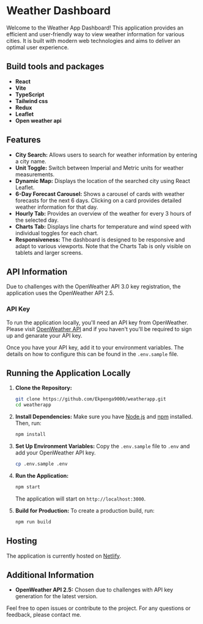
# Weather Dashboard

Welcome to the Weather App Dashboard! This application provides an efficient and user-friendly way to view weather information for various cities. It is built with modern web technologies and aims to deliver an optimal user experience.

## Build tools and packages

- **React** 
- **Vite** 
- **TypeScript**
- **Tailwind css** 
- **Redux**
- **Leaflet**
- **Open weather api** 

## Features

- **City Search:** Allows users to search for weather information by entering a city name.
- **Unit Toggle:** Switch between Imperial and Metric units for weather measurements.
- **Dynamic Map:** Displays the location of the searched city using React Leaflet.
- **6-Day Forecast Carousel:** Shows a carousel of cards with weather forecasts for the next 6 days. Clicking on a card provides detailed weather information for that day.
- **Hourly Tab:** Provides an overview of the weather for every 3 hours of the selected day.
- **Charts Tab:** Displays line charts for temperature and wind speed with individual toggles for each chart.
- **Responsiveness:** The dashboard is designed to be responsive and adapt to various viewports. Note that the Charts Tab is only visible on tablets and larger screens.


## API Information

Due to challenges with the OpenWeather API 3.0 key registration, the application uses the OpenWeather API 2.5.

### API Key

To run the application locally, you'll need an API key from OpenWeather. Please visit [OpenWeather API](https://openweather.co.uk/) and if you haven't you'll be required to sign up and genarate your API key. 

Once you have your API key, add it to your environment variables. The details on how to configure this can be found in the `.env.sample` file.

## Running the Application Locally

1. **Clone the Repository:**
   ```bash
   git clone https://github.com/Ekpenga9000/weatherapp.git
   cd weatherapp
   ```

2. **Install Dependencies:**
   Make sure you have [Node.js](https://nodejs.org/) and [npm](https://www.npmjs.com/) installed. Then, run:
   ```bash
   npm install
   ```

3. **Set Up Environment Variables:**
   Copy the `.env.sample` file to `.env` and add your OpenWeather API key.
   ```bash
   cp .env.sample .env
   ```

4. **Run the Application:**
   ```bash
   npm start
   ```
   The application will start on `http://localhost:3000`.

5. **Build for Production:**
   To create a production build, run:
   ```bash
   npm run build
   ```

## Hosting

The application is currently hosted on [Netlify]([https://www.netlify.com/](https://my-awesomeweatherapp.netlify.app/)).

## Additional Information

- **OpenWeather API 2.5:** Chosen due to challenges with API key generation for the latest version.

Feel free to open issues or contribute to the project. For any questions or feedback, please contact me.

